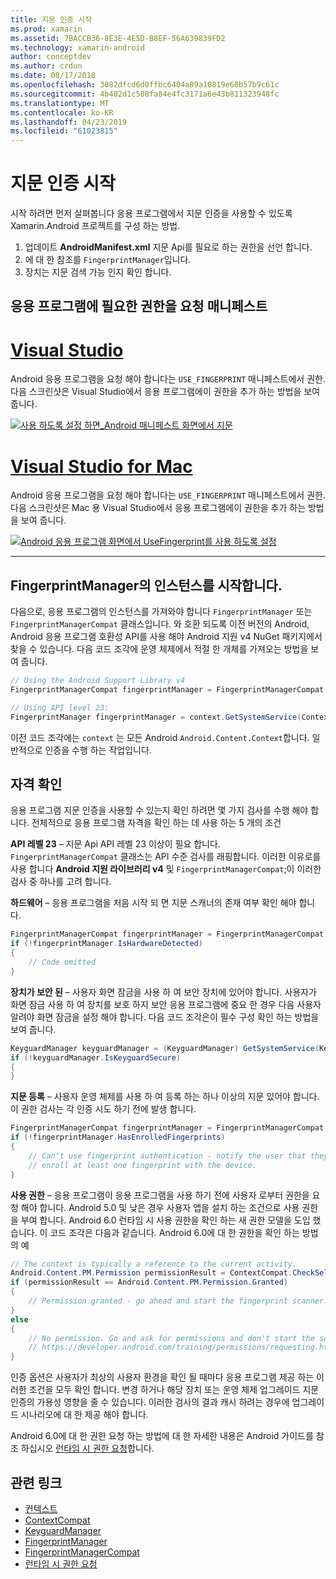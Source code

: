 ```yaml
---
title: 지문 인증 시작
ms.prod: xamarin
ms.assetid: 7BACCB36-8E3E-4E5D-B8EF-56A639839FD2
ms.technology: xamarin-android
author: conceptdev
ms.author: crdun
ms.date: 08/17/2018
ms.openlocfilehash: 3082dfcd6d0ffbc6404a89a10819e60b57b9c61c
ms.sourcegitcommit: 4b402d1c508fa84e4fc3171a6e43b811323948fc
ms.translationtype: MT
ms.contentlocale: ko-KR
ms.lasthandoff: 04/23/2019
ms.locfileid: "61023815"
---
```

# <a name="getting-started-with-fingerprint-authentication"></a>지문 인증 시작

시작 하려면 먼저 살펴봅니다 응용 프로그램에서 지문 인증을 사용할 수 있도록 Xamarin.Android 프로젝트를 구성 하는 방법.

1. 업데이트 **AndroidManifest.xml** 지문 Api를 필요로 하는 권한을 선언 합니다.
2. 에 대 한 참조를 `FingerprintManager`입니다.
3. 장치는 지문 검색 가능 인지 확인 합니다.

## <a name="requesting-permissions-in-the-application-manifest"></a>응용 프로그램에 필요한 권한을 요청 매니페스트

# <a name="visual-studiotabwindows"></a>[Visual Studio](#tab/windows)

Android 응용 프로그램을 요청 해야 합니다는 `USE_FINGERPRINT` 매니페스트에서 권한. 다음 스크린샷은 Visual Studio에서 응용 프로그램에이 권한을 추가 하는 방법을 보여 줍니다.

[![사용 하도록 설정 하면\_Android 매니페스트 화면에서 지문](get-started-images/fingerprint-01-vs.png)](get-started-images/fingerprint-01-vs.png#lightbox) 

# <a name="visual-studio-for-mactabmacos"></a>[Visual Studio for Mac](#tab/macos)

Android 응용 프로그램을 요청 해야 합니다는 `USE_FINGERPRINT` 매니페스트에서 권한. 다음 스크린샷은 Mac 용 Visual Studio에서 응용 프로그램에이 권한을 추가 하는 방법을 보여 줍니다.

[![Android 응용 프로그램 화면에서 UseFingerprint를 사용 하도록 설정](get-started-images/fingerprint-01-xs.png)](get-started-images/fingerprint-01-xs.png#lightbox) 

-----

## <a name="getting-an-instance-of-the-fingerprintmanager"></a>FingerprintManager의 인스턴스를 시작합니다.

다음으로, 응용 프로그램의 인스턴스를 가져와야 합니다 `FingerprintManager` 또는 `FingerprintManagerCompat` 클래스입니다. 와 호환 되도록 이전 버전의 Android, Android 응용 프로그램 호환성 API를 사용 해야 Android 지원 v4 NuGet 패키지에서 찾을 수 있습니다. 다음 코드 조각에 운영 체제에서 적절 한 개체를 가져오는 방법을 보여 줍니다. 

```csharp
// Using the Android Support Library v4
FingerprintManagerCompat fingerprintManager = FingerprintManagerCompat.From(context);

// Using API level 23:
FingerprintManager fingerprintManager = context.GetSystemService(Context.FingerprintService) as FingerprintManager;
```  

이전 코드 조각에는 `context` 는 모든 Android `Android.Content.Context`합니다. 일반적으로 인증을 수행 하는 작업입니다.

## <a name="checking-for-eligibility"></a>자격 확인

응용 프로그램 지문 인증을 사용할 수 있는지 확인 하려면 몇 가지 검사를 수행 해야 합니다. 전체적으로 응용 프로그램 자격을 확인 하는 데 사용 하는 5 개의 조건  

**API 레벨 23** &ndash; 지문 Api API 레벨 23 이상이 필요 합니다. `FingerprintManagerCompat` 클래스는 API 수준 검사를 래핑합니다. 이러한 이유로를 사용 합니다 **Android 지원 라이브러리 v4** 및 `FingerprintManagerCompat`;이 이러한 검사 중 하나를 고려 합니다.

**하드웨어** &ndash; 응용 프로그램을 처음 시작 되 면 지문 스캐너의 존재 여부 확인 해야 합니다.

```csharp
FingerprintManagerCompat fingerprintManager = FingerprintManagerCompat.From(context);
if (!fingerprintManager.IsHardwareDetected)
{
    // Code omitted
}
```

**장치가 보안 된** &ndash; 사용자 화면 잠금을 사용 하 여 보안 장치에 있어야 합니다. 사용자가 화면 잠금 사용 하 여 장치를 보호 하지 보안 응용 프로그램에 중요 한 경우 다음 사용자 알려야 화면 잠금을 설정 해야 합니다. 다음 코드 조각은이 필수 구성 확인 하는 방법을 보여 줍니다.

```csharp
KeyguardManager keyguardManager = (KeyguardManager) GetSystemService(KeyguardService);
if (!keyguardManager.IsKeyguardSecure)
{
}
```

**지문 등록** &ndash; 사용자 운영 체제를 사용 하 여 등록 하는 하나 이상의 지문 있어야 합니다. 이 권한 검사는 각 인증 시도 하기 전에 발생 합니다.

```csharp
FingerprintManagerCompat fingerprintManager = FingerprintManagerCompat.From(context);
if (!fingerprintManager.HasEnrolledFingerprints)
{
    // Can't use fingerprint authentication - notify the user that they need to
    // enroll at least one fingerprint with the device.
}
```

**사용 권한** &ndash; 응용 프로그램이 응용 프로그램을 사용 하기 전에 사용자 로부터 권한을 요청 해야 합니다. Android 5.0 및 낮은 경우 사용자 앱을 설치 하는 조건으로 사용 권한을 부여 합니다. Android 6.0 런타임 시 사용 권한을 확인 하는 새 권한 모델을 도입 했습니다. 이 코드 조각은 다음과 같습니다. Android 6.0에 대 한 권한을 확인 하는 방법의 예

```csharp
// The context is typically a reference to the current activity.
Android.Content.PM.Permission permissionResult = ContextCompat.CheckSelfPermission(context, Manifest.Permission.UseFingerprint);
if (permissionResult == Android.Content.PM.Permission.Granted)
{
    // Permission granted - go ahead and start the fingerprint scanner.
}
else
{
    // No permission. Go and ask for permissions and don't start the scanner. See
    // https://developer.android.com/training/permissions/requesting.html
}
```

인증 옵션은 사용자가 최상의 사용자 환경을 확인 될 때마다 응용 프로그램 제공 하는 이러한 조건을 모두 확인 합니다. 변경 하거나 해당 장치 또는 운영 체제 업그레이드 지문 인증의 가용성 영향을 줄 수 있습니다. 이러한 검사의 결과 캐시 하려는 경우에 업그레이드 시나리오에 대 한 제공 해야 합니다.

Android 6.0에 대 한 권한 요청 하는 방법에 대 한 자세한 내용은 Android 가이드를 참조 하십시오 [런타임 시 권한 요청](https://developer.android.com/training/permissions/requesting.html)합니다.

## <a name="related-links"></a>관련 링크

- [컨텍스트](https://developer.xamarin.com/api/type/Android.Content.Context/)
- [ContextCompat](https://developer.xamarin.com/api/type/Android.Support.V4.Content.ContextCompat/)
- [KeyguardManager](https://developer.xamarin.com/api/type/Android.App.KeyguardManager/)
- [FingerprintManager](https://developer.android.com/reference/android/hardware/fingerprint/FingerprintManager.html)
- [FingerprintManagerCompat](https://developer.android.com/reference/android/support/v4/hardware/fingerprint/FingerprintManagerCompat.html)
- [런타임 시 권한 요청](https://developer.android.com/training/permissions/requesting.html)
